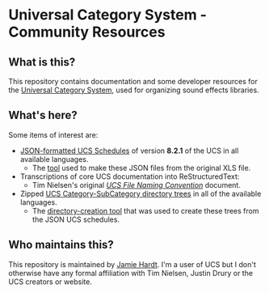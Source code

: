 # Universal Category System - Community Resources

## What is this?

This repository contains documentation and some developer resources for the 
[Universal Category System][ucs], used for organizing sound effects libraries.

[ucs]: https://universalcategorysystem.com

## What's here?

Some items of interest are:

  - [JSON-formatted UCS Schedules](json/) of version **8.2.1** of the UCS in 
    all available languages.
    - The [tool](tools/ucsxls2json.py) used to make these JSON files from the
      original XLS file.
  - Transcriptions of core UCS documentation into ReStructuredText:
    - Tim Nielsen's original [*UCS File Naming Convention*][ucs_fns] document.
  - Zipped [UCS Category-SubCategory directory trees](dirs) in all of the
    available languages.
    - The [directory-creation tool](tools/ucsdirs.py) that was used to create 
      these trees from the JSON UCS schedules.
 
 [ucs_fns]:docs/ucs_file_naming_convention.rst

## Who maintains this?

This repository is maintained by [Jamie Hardt][jh]. I'm a user of UCS but I 
don't otherwise have any formal affiliation with Tim Nielsen, Justin Drury or 
the UCS creators or website.

[jh]: https://github.com/iluvcapra
